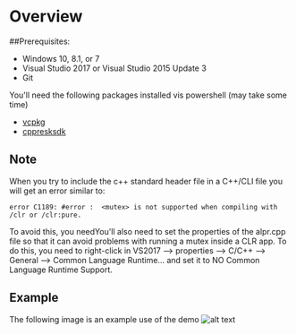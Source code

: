 # Overview
##Prerequisites:
- Windows 10, 8.1, or 7
- Visual Studio 2017 or Visual Studio 2015 Update 3
- Git

You'll need the following packages installed vis powershell (may take some time)
- [vcpkg](https://github.com/Microsoft/vcpkg)
- [cppresksdk](https://github.com/Microsoft/cpprestsdk)

## Note
When you try to include the c++ standard <mutex> header file in a C++/CLI file you will get an error similar to:
```
error C1189: #error :  <mutex> is not supported when compiling with /clr or /clr:pure.
```
To avoid this, you needYou'll also need to set the properties of the alpr.cpp file so that it can avoid problems with running a mutex inside a CLR app. To do this, you need to right-click in VS2017 --> properties --> C/C++ --> General --> Common Language Runtime... and set it to NO Common Language Runtime Support.

## Example
The following image is an example use of the demo
![alt text](https://github.com/pjvance/OpenAlpr_Forms_Demo/blob/master/2018-03-30.png)

